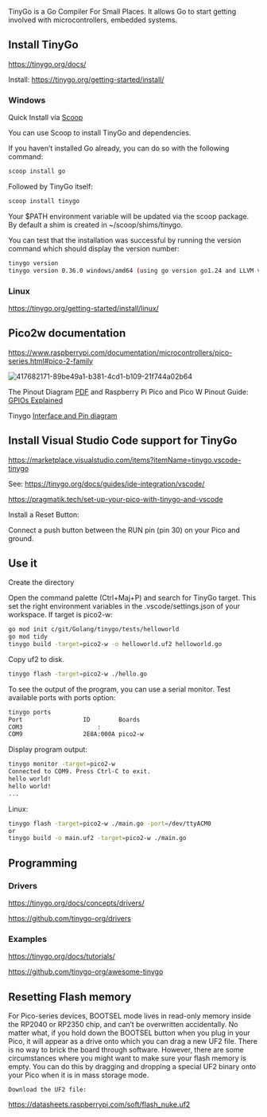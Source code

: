 TinyGo is a Go Compiler For Small Places. It allows Go to start getting involved with microcontrollers, embedded systems.

## Install TinyGo

https://tinygo.org/docs/

Install: https://tinygo.org/getting-started/install/

### Windows

Quick Install via [Scoop](https://mrotaru.co.uk/blog/windows-package-manager-scoop/)

You can use Scoop to install TinyGo and dependencies.

If you haven’t installed Go already, you can do so with the following command:

``` bash
scoop install go
```

Followed by TinyGo itself:

``` bash
scoop install tinygo
```

Your $PATH environment variable will be updated via the scoop package. By default a shim is created in ~/scoop/shims/tinygo.

You can test that the installation was successful by running the version command which should display the version number:

``` bash
tinygo version
tinygo version 0.36.0 windows/amd64 (using go version go1.24 and LLVM version 19.1.2)
```

### Linux

https://tinygo.org/getting-started/install/linux/

## Pico2w documentation

https://www.raspberrypi.com/documentation/microcontrollers/pico-series.html#pico-2-family

![417682171-89be49a1-b381-4cd1-b109-21f744a02b64](https://github.com/user-attachments/assets/37f50285-c34e-4ee5-be57-5646e404991e)

The Pinout Diagram [PDF](https://datasheets.raspberrypi.com/pico/Pico-2-Pinout.pdf) and Raspberry Pi Pico and Pico W Pinout Guide: [GPIOs Explained](https://randomnerdtutorials.com/raspberry-pi-pico-w-pinout-gpios)

Tinygo [Interface and Pin diagram](https://tinygo.org/docs/reference/microcontrollers/pico2-w/)

## Install Visual Studio Code support for TinyGo

https://marketplace.visualstudio.com/items?itemName=tinygo.vscode-tinygo

See: https://tinygo.org/docs/guides/ide-integration/vscode/

https://pragmatik.tech/set-up-your-pico-with-tinygo-and-vscode

Install a Reset Button:

Connect a push button between the RUN pin (pin 30) on your Pico and ground.

## Use it

Create the directory

Open the command palette (Ctrl+Maj+P) and search for TinyGo target.
This set the right environment variables in the .vscode/settings.json of your workspace. If target is pico2-w:

``` bash
go mod init c/git/Golang/tinygo/tests/helloworld
go mod tidy
tinygo build -target=pico2-w -o helloworld.uf2 helloworld.go
```

Copy uf2 to disk.

``` bash
tinygo flash -target=pico2-w ./hello.go
```

To see the output of the program, you can use a serial monitor.
Test available ports with ports option:

``` bash
tinygo ports
Port                 ID        Boards
COM3                     :     
COM9                 2E8A:000A pico2-w
```

Display program output:

``` bash
tinygo monitor -target=pico2-w
Connected to COM9. Press Ctrl-C to exit.
hello world!
hello world!
...
```

Linux:

``` bash
tinygo flash -target=pico2-w ./main.go -port=/dev/ttyACM0
or
tinygo build -o main.uf2 -target=pico2-w ./main.go
```

## Programming

### Drivers

https://tinygo.org/docs/concepts/drivers/

https://github.com/tinygo-org/drivers

### Examples

https://tinygo.org/docs/tutorials/

https://github.com/tinygo-org/awesome-tinygo


## Resetting Flash memory

For Pico-series devices, BOOTSEL mode lives in read-only memory inside the RP2040 or RP2350 chip, and can’t be overwritten accidentally. No matter what, if you hold down the BOOTSEL button when you plug in your Pico, it will appear as a drive onto which you can drag a new UF2 file. There is no way to brick the board through software. However, there are some circumstances where you might want to make sure your flash memory is empty. You can do this by dragging and dropping a special UF2 binary onto your Pico when it is in mass storage mode.

    Download the UF2 file:
    
https://datasheets.raspberrypi.com/soft/flash_nuke.uf2





